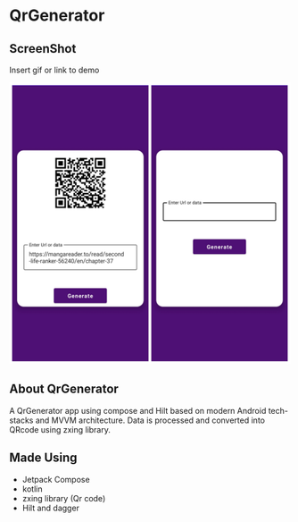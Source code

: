 
# QrGenerator




## ScreenShot

Insert gif or link to demo

![alt text](https://github.com/Deepanshu-Sharma-18/QrGenz/blob/master/Picsart_22-09-12_16-07-47-230.jpg)
## About QrGenerator
A QrGenerator app using compose and Hilt based on modern Android tech-stacks and MVVM architecture. Data is processed and converted into QRcode using zxing library.
## Made Using

* Jetpack Compose
* kotlin
* zxing library (Qr code)
* Hilt and dagger
